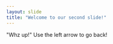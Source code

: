 ```yaml
---
layout: slide
title: "Welcome to our second slide!"
---
```

"Whz up!"
Use the left arrow to go back!
